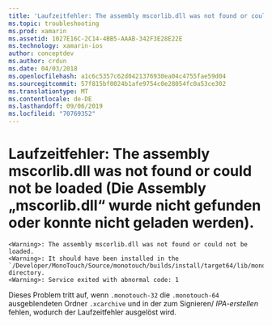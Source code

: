 ```yaml
---
title: 'Laufzeitfehler: The assembly mscorlib.dll was not found or could not be loaded (Die Assembly „mscorlib.dll“ wurde nicht gefunden oder konnte nicht geladen werden).'
ms.topic: troubleshooting
ms.prod: xamarin
ms.assetid: 1027E16C-2C14-4BB5-AAAB-342F3E28E22E
ms.technology: xamarin-ios
author: conceptdev
ms.author: crdun
ms.date: 04/03/2018
ms.openlocfilehash: a1c6c5357c62d0421376930ea04c4755fae59d04
ms.sourcegitcommit: 57f815bf0024b1afe9754c0e28054fc0a53ce302
ms.translationtype: MT
ms.contentlocale: de-DE
ms.lasthandoff: 09/06/2019
ms.locfileid: "70769352"
---
```

# <a name="runtime-error-the-assembly-mscorlibdll-was-not-found-or-could-not-be-loaded"></a>Laufzeitfehler: The assembly mscorlib.dll was not found or could not be loaded (Die Assembly „mscorlib.dll“ wurde nicht gefunden oder konnte nicht geladen werden).

```
<Warning>: The assembly mscorlib.dll was not found or could not be loaded.
<Warning>: It should have been installed in the `/Developer/MonoTouch/Source/monotouch/builds/install/target64/lib/mono/2.0/mscorlib.dll' directory.
<Warning>: Service exited with abnormal code: 1
```

Dieses Problem tritt auf, wenn `.monotouch-32` die `.monotouch-64` ausgeblendeten Ordner `.xcarchive` und in der zum Signieren/ *IPA-erstellen* fehlen, wodurch der Laufzeitfehler ausgelöst wird.
